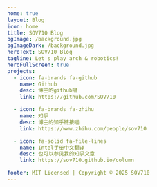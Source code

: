 ```yaml
---
home: true
layout: Blog
icon: home
title: SOV710 Blog
bgImage: /background.jpg
bgImageDark: /background.jpg
heroText: SOV710 Blog
tagline: Let's play arch & robotics!
heroFullScreen: true
projects:
  - icon: fa-brands fa-github
    name: Github
    desc: 博主的github喵
    link: https://github.com/SOV710

  - icon: fa-brands fa-zhihu
    name: 知乎
    desc: 博主的知乎链接喵
    link: https://www.zhihu.com/people/sov710

  - icon: fa-solid fa-file-lines
    name: Intel手册中文翻译
    desc: 也可以参见我的知乎文章
    link: https://sov710.github.io/column

footer: MIT Licensed | Copyright © 2025 SOV710
---
```

